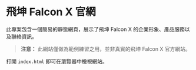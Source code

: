 # 飛坤 Falcon X 官網

此專案包含一個簡易的靜態網頁，展示了飛坤 Falcon X 的企業形象、產品服務以及聯絡資訊。

> **注意：** 此網站僅做為範例練習之用，並非真實的飛坤 Falcon X 官方網站。

打開 `index.html` 即可在瀏覽器中檢視網站。
